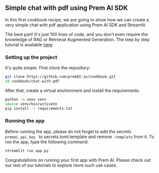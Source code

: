 ## Simple chat with pdf using Prem AI SDK 

In this first cookbook recipe, we are going to show how we can create 
a very simple chat with pdf application using Prem AI SDK and Streamlit. 

The best part! It's just 100 lines of code, and you don't even require the knowledge of RAG or Retrieval Augmented Generation. The step by step tutorial is available [here](https://docs.premai.io)

### Setting up the project 

It's quite simple. First clone the repository:

```bash
git clone https://github.com/premAI-io/cookbook.git
cd cookbook/chat-with-pdf
```

After that, create a virtual environment and install the requirements.

```bash
python -m venv venv
source venv/bin/activate
pip install -r requirements.txt
```

### Running the app

Before running the app, please do not forget to add the secrets `premai_api_key ` to secrets.toml.template and remove `.template` from it. To run the app, type the following command:

```bash
streamlit run app.py
```

Congratulations on running your first app with Prem AI. Please check out our rest of our tutorials to explore more such use cases. 